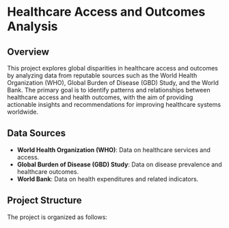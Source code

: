 # Healthcare Access and Outcomes Analysis

## Overview

This project explores global disparities in healthcare access and outcomes by analyzing data from reputable sources such as the World Health Organization (WHO), Global Burden of Disease (GBD) Study, and the World Bank. The primary goal is to identify patterns and relationships between healthcare access and health outcomes, with the aim of providing actionable insights and recommendations for improving healthcare systems worldwide.

## Data Sources

- **World Health Organization (WHO)**: Data on healthcare services and access.
- **Global Burden of Disease (GBD) Study**: Data on disease prevalence and healthcare outcomes.
- **World Bank**: Data on health expenditures and related indicators.

## Project Structure

The project is organized as follows:

